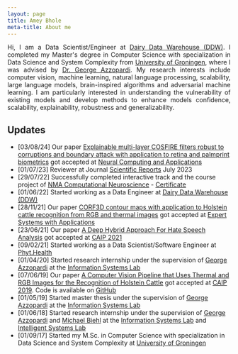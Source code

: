 ```yaml
---
layout: page
title: Amey Bhole
meta-title: About me
---
```

<div id="aboutme-section">

<p style='text-align: justify;' class="about-text" >
Hi, I am a Data Scientist/Engineer at <a target="_blank" href="https://dairydatawarehouse.com/"> Dairy Data Warehouse (DDW)</a>. I completed my Master's degree in Computer Science with specialization in Data Science and System Complexity from <a target="_blank" href="https://www.rug.nl/masters/computing-science/?lang=en"> University of Groningen</a>, where I was advised by <a target="_blank" href="http://www.cs.rug.nl/~george/"> Dr. George Azzopardi</a>. My research interests include computer vision, machine learning, natural language processing, scalability, large language models, brain-inspired algorithms and adversarial machine learning. I am particularly interested in understanding the vulnerability of existing models and develop methods to enhance models confidence, scalability, explainability, robustness and generalizability.
</p>
</div>

## Updates
- [03/08/24] Our paper [Explainable multi-layer COSFIRE filters robust to corruptions and boundary attack with application to retina and palmprint biometrics](https://link.springer.com/article/10.1007/s00521-024-10164-8) got accepted at [Neural Computing and Applications](https://link.springer.com/journal/521)
- [01/07/23] Reviewer at Journal [Scientific Reports](https://www.nature.com/srep/highlights/our-reviewers) July 2023 
- [29/07/22] Successfully completed interactive track and the course project of [NMA Computational Neuroscience](https://compneuro.neuromatch.io/tutorials/intro.html) - [Certificate](https://github.com/ameybhole/ameybhole.github.io/blob/master/docs/NMA_certificate.pdf)
- [01/06/22] Started working as a Data Engineer at [Dairy Data Warehouse (DDW)](https://dairydatawarehouse.com/)
- [28/11/21] Our paper [CORF3D contour maps with application to Holstein cattle recognition from RGB and thermal images](https://www.sciencedirect.com/science/article/pii/S0957417421016511?via=ihub) got accepted at [Expert Systems with Applications](https://www.journals.elsevier.com/expert-systems-with-applications)
- [23/06/21] Our paper [A Deep Hybrid Approach For Hate Speech Analysis](https://link.springer.com/chapter/10.1007/978-3-030-89128-2_41) got accepted at [CAIP 2021](http://cyprusconferences.org/caip2021/)
- [09/02/21] Started working as a Data Scientist/Software Engineer at [Phyt.Health](https://phyt.health/)
- [01/04/20] Started research internship under the supervision of [George Azzopardi](http://www.cs.rug.nl/~george/) at the [Information Systems Lab](http://www.cs.rug.nl/infosys/)
- [07/06/19] Our paper [A Computer Vision Pipeline that Uses Thermal and RGB Images for the Recognition of Holstein Cattle](https://link.springer.com/chapter/10.1007/978-3-030-29891-3_10) got accepted at [CAIP 2019](https://caip2019.unisa.it/). Code is available on [GitHub](https://github.com/ameybhole/IIHC)
- [01/05/19] Started master thesis under the supervision of [George Azzopardi](http://www.cs.rug.nl/~george/) at the [Information Systems Lab](http://www.cs.rug.nl/infosys/)
- [01/06/18] Started research internship under the supervision of [George Azzopardi](http://www.cs.rug.nl/~george/) and [Michael Biehl](http://www.cs.rug.nl/~biehl/) at the [Information Systems Lab](http://www.cs.rug.nl/infosys/) and [Intelligent Systems Lab](http://www.cs.rug.nl/is/)
- [01/09/17] Started my M.Sc. in Computer Science with specialization in Data Science and System Complexity at [University of Groningen](https://www.rug.nl/masters/computing-science/?lang=en)

